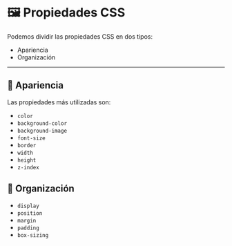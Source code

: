 # 🖼 Propiedades CSS 

Podemos dividir las propiedades CSS en dos tipos:
- Apariencia 
- Organización 

---

## 🎨 Apariencia
Las propiedades más utilizadas son: 
- `color`
- `background-color`
- `background-image`
- `font-size`
- `border`
- `width`
- `height`
- `z-index `

## 📐 Organización
- `display`
- `position`
- `margin`
- `padding`
- `box-sizing`
